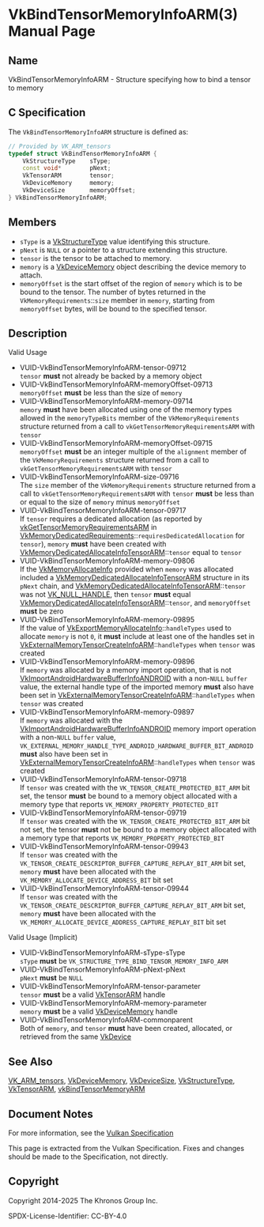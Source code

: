 # VkBindTensorMemoryInfoARM(3) Manual Page

## Name

VkBindTensorMemoryInfoARM - Structure specifying how to bind a tensor to memory



## [](#_c_specification)C Specification

The `VkBindTensorMemoryInfoARM` structure is defined as:

```c++
// Provided by VK_ARM_tensors
typedef struct VkBindTensorMemoryInfoARM {
    VkStructureType    sType;
    const void*        pNext;
    VkTensorARM        tensor;
    VkDeviceMemory     memory;
    VkDeviceSize       memoryOffset;
} VkBindTensorMemoryInfoARM;
```

## [](#_members)Members

- `sType` is a [VkStructureType](https://registry.khronos.org/vulkan/specs/latest/man/html/VkStructureType.html) value identifying this structure.
- `pNext` is `NULL` or a pointer to a structure extending this structure.
- `tensor` is the tensor to be attached to memory.
- `memory` is a [VkDeviceMemory](https://registry.khronos.org/vulkan/specs/latest/man/html/VkDeviceMemory.html) object describing the device memory to attach.
- `memoryOffset` is the start offset of the region of `memory` which is to be bound to the tensor. The number of bytes returned in the `VkMemoryRequirements`::`size` member in `memory`, starting from `memoryOffset` bytes, will be bound to the specified tensor.

## [](#_description)Description

Valid Usage

- [](#VUID-VkBindTensorMemoryInfoARM-tensor-09712)VUID-VkBindTensorMemoryInfoARM-tensor-09712  
  `tensor` **must** not already be backed by a memory object
- [](#VUID-VkBindTensorMemoryInfoARM-memoryOffset-09713)VUID-VkBindTensorMemoryInfoARM-memoryOffset-09713  
  `memoryOffset` **must** be less than the size of `memory`
- [](#VUID-VkBindTensorMemoryInfoARM-memory-09714)VUID-VkBindTensorMemoryInfoARM-memory-09714  
  `memory` **must** have been allocated using one of the memory types allowed in the `memoryTypeBits` member of the `VkMemoryRequirements` structure returned from a call to `vkGetTensorMemoryRequirementsARM` with `tensor`
- [](#VUID-VkBindTensorMemoryInfoARM-memoryOffset-09715)VUID-VkBindTensorMemoryInfoARM-memoryOffset-09715  
  `memoryOffset` **must** be an integer multiple of the `alignment` member of the `VkMemoryRequirements` structure returned from a call to `vkGetTensorMemoryRequirementsARM` with `tensor`
- [](#VUID-VkBindTensorMemoryInfoARM-size-09716)VUID-VkBindTensorMemoryInfoARM-size-09716  
  The `size` member of the `VkMemoryRequirements` structure returned from a call to `vkGetTensorMemoryRequirementsARM` with `tensor` **must** be less than or equal to the size of `memory` minus `memoryOffset`
- [](#VUID-VkBindTensorMemoryInfoARM-tensor-09717)VUID-VkBindTensorMemoryInfoARM-tensor-09717  
  If `tensor` requires a dedicated allocation (as reported by [vkGetTensorMemoryRequirementsARM](https://registry.khronos.org/vulkan/specs/latest/man/html/vkGetTensorMemoryRequirementsARM.html) in [VkMemoryDedicatedRequirements](https://registry.khronos.org/vulkan/specs/latest/man/html/VkMemoryDedicatedRequirements.html)::`requiresDedicatedAllocation` for `tensor`), `memory` **must** have been created with [VkMemoryDedicatedAllocateInfoTensorARM](https://registry.khronos.org/vulkan/specs/latest/man/html/VkMemoryDedicatedAllocateInfoTensorARM.html)::`tensor` equal to `tensor`
- [](#VUID-VkBindTensorMemoryInfoARM-memory-09806)VUID-VkBindTensorMemoryInfoARM-memory-09806  
  If the [VkMemoryAllocateInfo](https://registry.khronos.org/vulkan/specs/latest/man/html/VkMemoryAllocateInfo.html) provided when `memory` was allocated included a [VkMemoryDedicatedAllocateInfoTensorARM](https://registry.khronos.org/vulkan/specs/latest/man/html/VkMemoryDedicatedAllocateInfoTensorARM.html) structure in its `pNext` chain, and [VkMemoryDedicatedAllocateInfoTensorARM](https://registry.khronos.org/vulkan/specs/latest/man/html/VkMemoryDedicatedAllocateInfoTensorARM.html)::`tensor` was not [VK\_NULL\_HANDLE](https://registry.khronos.org/vulkan/specs/latest/man/html/VK_NULL_HANDLE.html), then `tensor` **must** equal [VkMemoryDedicatedAllocateInfoTensorARM](https://registry.khronos.org/vulkan/specs/latest/man/html/VkMemoryDedicatedAllocateInfoTensorARM.html)::`tensor`, and `memoryOffset` **must** be zero
- [](#VUID-VkBindTensorMemoryInfoARM-memory-09895)VUID-VkBindTensorMemoryInfoARM-memory-09895  
  If the value of [VkExportMemoryAllocateInfo](https://registry.khronos.org/vulkan/specs/latest/man/html/VkExportMemoryAllocateInfo.html)::`handleTypes` used to allocate `memory` is not `0`, it **must** include at least one of the handles set in [VkExternalMemoryTensorCreateInfoARM](https://registry.khronos.org/vulkan/specs/latest/man/html/VkExternalMemoryTensorCreateInfoARM.html)::`handleTypes` when `tensor` was created
- [](#VUID-VkBindTensorMemoryInfoARM-memory-09896)VUID-VkBindTensorMemoryInfoARM-memory-09896  
  If `memory` was allocated by a memory import operation, that is not [VkImportAndroidHardwareBufferInfoANDROID](https://registry.khronos.org/vulkan/specs/latest/man/html/VkImportAndroidHardwareBufferInfoANDROID.html) with a non-`NULL` `buffer` value, the external handle type of the imported memory **must** also have been set in [VkExternalMemoryTensorCreateInfoARM](https://registry.khronos.org/vulkan/specs/latest/man/html/VkExternalMemoryTensorCreateInfoARM.html)::`handleTypes` when `tensor` was created
- [](#VUID-VkBindTensorMemoryInfoARM-memory-09897)VUID-VkBindTensorMemoryInfoARM-memory-09897  
  If `memory` was allocated with the [VkImportAndroidHardwareBufferInfoANDROID](https://registry.khronos.org/vulkan/specs/latest/man/html/VkImportAndroidHardwareBufferInfoANDROID.html) memory import operation with a non-`NULL` `buffer` value, `VK_EXTERNAL_MEMORY_HANDLE_TYPE_ANDROID_HARDWARE_BUFFER_BIT_ANDROID` **must** also have been set in [VkExternalMemoryTensorCreateInfoARM](https://registry.khronos.org/vulkan/specs/latest/man/html/VkExternalMemoryTensorCreateInfoARM.html)::`handleTypes` when `tensor` was created
- [](#VUID-VkBindTensorMemoryInfoARM-tensor-09718)VUID-VkBindTensorMemoryInfoARM-tensor-09718  
  If `tensor` was created with the `VK_TENSOR_CREATE_PROTECTED_BIT_ARM` bit set, the tensor **must** be bound to a memory object allocated with a memory type that reports `VK_MEMORY_PROPERTY_PROTECTED_BIT`
- [](#VUID-VkBindTensorMemoryInfoARM-tensor-09719)VUID-VkBindTensorMemoryInfoARM-tensor-09719  
  If `tensor` was created with the `VK_TENSOR_CREATE_PROTECTED_BIT_ARM` bit not set, the tensor **must** not be bound to a memory object allocated with a memory type that reports `VK_MEMORY_PROPERTY_PROTECTED_BIT`
- [](#VUID-VkBindTensorMemoryInfoARM-tensor-09943)VUID-VkBindTensorMemoryInfoARM-tensor-09943  
  If `tensor` was created with the `VK_TENSOR_CREATE_DESCRIPTOR_BUFFER_CAPTURE_REPLAY_BIT_ARM` bit set, `memory` **must** have been allocated with the `VK_MEMORY_ALLOCATE_DEVICE_ADDRESS_BIT` bit set
- [](#VUID-VkBindTensorMemoryInfoARM-tensor-09944)VUID-VkBindTensorMemoryInfoARM-tensor-09944  
  If `tensor` was created with the `VK_TENSOR_CREATE_DESCRIPTOR_BUFFER_CAPTURE_REPLAY_BIT_ARM` bit set, `memory` **must** have been allocated with the `VK_MEMORY_ALLOCATE_DEVICE_ADDRESS_CAPTURE_REPLAY_BIT` bit set

Valid Usage (Implicit)

- [](#VUID-VkBindTensorMemoryInfoARM-sType-sType)VUID-VkBindTensorMemoryInfoARM-sType-sType  
  `sType` **must** be `VK_STRUCTURE_TYPE_BIND_TENSOR_MEMORY_INFO_ARM`
- [](#VUID-VkBindTensorMemoryInfoARM-pNext-pNext)VUID-VkBindTensorMemoryInfoARM-pNext-pNext  
  `pNext` **must** be `NULL`
- [](#VUID-VkBindTensorMemoryInfoARM-tensor-parameter)VUID-VkBindTensorMemoryInfoARM-tensor-parameter  
  `tensor` **must** be a valid [VkTensorARM](https://registry.khronos.org/vulkan/specs/latest/man/html/VkTensorARM.html) handle
- [](#VUID-VkBindTensorMemoryInfoARM-memory-parameter)VUID-VkBindTensorMemoryInfoARM-memory-parameter  
  `memory` **must** be a valid [VkDeviceMemory](https://registry.khronos.org/vulkan/specs/latest/man/html/VkDeviceMemory.html) handle
- [](#VUID-VkBindTensorMemoryInfoARM-commonparent)VUID-VkBindTensorMemoryInfoARM-commonparent  
  Both of `memory`, and `tensor` **must** have been created, allocated, or retrieved from the same [VkDevice](https://registry.khronos.org/vulkan/specs/latest/man/html/VkDevice.html)

## [](#_see_also)See Also

[VK\_ARM\_tensors](https://registry.khronos.org/vulkan/specs/latest/man/html/VK_ARM_tensors.html), [VkDeviceMemory](https://registry.khronos.org/vulkan/specs/latest/man/html/VkDeviceMemory.html), [VkDeviceSize](https://registry.khronos.org/vulkan/specs/latest/man/html/VkDeviceSize.html), [VkStructureType](https://registry.khronos.org/vulkan/specs/latest/man/html/VkStructureType.html), [VkTensorARM](https://registry.khronos.org/vulkan/specs/latest/man/html/VkTensorARM.html), [vkBindTensorMemoryARM](https://registry.khronos.org/vulkan/specs/latest/man/html/vkBindTensorMemoryARM.html)

## [](#_document_notes)Document Notes

For more information, see the [Vulkan Specification](https://registry.khronos.org/vulkan/specs/latest/html/vkspec.html#VkBindTensorMemoryInfoARM)

This page is extracted from the Vulkan Specification. Fixes and changes should be made to the Specification, not directly.

## [](#_copyright)Copyright

Copyright 2014-2025 The Khronos Group Inc.

SPDX-License-Identifier: CC-BY-4.0